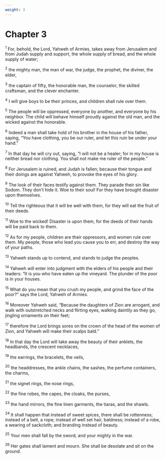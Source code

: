 ```yaml
---
weight: 3
---
```


# Chapter 3

<sup>1</sup> For, behold, the Lord, Yahweh of Armies, takes away from Jerusalem and from Judah supply and support, the whole supply of bread, and the whole supply of water; 

<sup>2</sup> the mighty man, the man of war, the judge, the prophet, the diviner, the elder, 

<sup>3</sup> the captain of fifty, the honorable man, the counselor, the skilled craftsman, and the clever enchanter. 

<sup>4</sup> I will give boys to be their princes, and children shall rule over them. 

<sup>5</sup> The people will be oppressed, everyone by another, and everyone by his neighbor. The child will behave himself proudly against the old man, and the wicked against the honorable. 

<sup>6</sup> Indeed a man shall take hold of his brother in the house of his father, saying, “You have clothing, you be our ruler, and let this ruin be under your hand.” 

<sup>7</sup> In that day he will cry out, saying, “I will not be a healer; for in my house is neither bread nor clothing. You shall not make me ruler of the people.” 

<sup>8</sup> For Jerusalem is ruined, and Judah is fallen; because their tongue and their doings are against Yahweh, to provoke the eyes of his glory. 

<sup>9</sup> The look of their faces testify against them. They parade their sin like Sodom. They don’t hide it. Woe to their soul! For they have brought disaster upon themselves. 

<sup>10</sup> Tell the righteous that it will be well with them, for they will eat the fruit of their deeds. 

<sup>11</sup> Woe to the wicked! Disaster is upon them, for the deeds of their hands will be paid back to them. 

<sup>12</sup> As for my people, children are their oppressors, and women rule over them. My people, those who lead you cause you to err, and destroy the way of your paths. 

<sup>13</sup> Yahweh stands up to contend, and stands to judge the peoples. 

<sup>14</sup> Yahweh will enter into judgment with the elders of his people and their leaders: “It is you who have eaten up the vineyard. The plunder of the poor is in your houses. 

<sup>15</sup> What do you mean that you crush my people, and grind the face of the poor?” says the Lord, Yahweh of Armies. 

<sup>16</sup> Moreover Yahweh said, “Because the daughters of Zion are arrogant, and walk with outstretched necks and flirting eyes, walking daintily as they go, jingling ornaments on their feet; 

<sup>17</sup> therefore the Lord brings sores on the crown of the head of the women of Zion, and Yahweh will make their scalps bald.” 

<sup>18</sup> In that day the Lord will take away the beauty of their anklets, the headbands, the crescent necklaces, 

<sup>19</sup> the earrings, the bracelets, the veils, 

<sup>20</sup> the headdresses, the ankle chains, the sashes, the perfume containers, the charms, 

<sup>21</sup> the signet rings, the nose rings, 

<sup>22</sup> the fine robes, the capes, the cloaks, the purses, 

<sup>23</sup> the hand mirrors, the fine linen garments, the tiaras, and the shawls. 

<sup>24</sup> It shall happen that instead of sweet spices, there shall be rottenness; instead of a belt, a rope; instead of well set hair, baldness; instead of a robe, a wearing of sackcloth; and branding instead of beauty. 

<sup>25</sup> Your men shall fall by the sword, and your mighty in the war. 

<sup>26</sup> Her gates shall lament and mourn. She shall be desolate and sit on the ground. 


